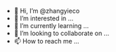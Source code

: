 - 👋 Hi, I’m @zhangyieco
- 👀 I’m interested in ...
- 🌱 I’m currently learning ...
- 💞️ I’m looking to collaborate on ...
- 📫 How to reach me ...

<!---
zhangyieco/zhangyieco is a ✨ special ✨ repository because its `README.md` (this file) appears on your GitHub profile.
You can click the Preview link to take a look at your changes.
--->
